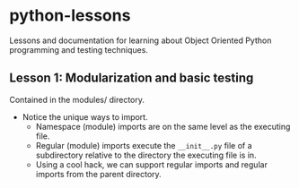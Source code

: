 # python-lessons

Lessons and documentation for learning about Object Oriented Python programming and testing techniques.

## Lesson 1: Modularization and basic testing

Contained in the modules/ directory.

* Notice the unique ways to import.
  * Namespace (module) imports are on the same level as the executing file.
  * Regular (module) imports execute the `__init__.py` file of a subdirectory relative to the directory the executing file is in.
  * Using a cool hack, we can support regular imports and regular imports from the parent directory.
 
